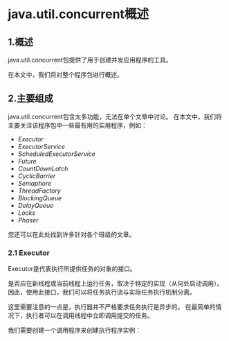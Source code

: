 # java.util.concurrent概述

## 1.概述
java.util.concurrent包提供了用于创建并发应用程序的工具。

在本文中，我们将对整个程序包进行概述。

## 2.主要组成
java.util.concurrent包含太多功能，无法在单个文章中讨论。 在本文中，我们将主要关注该程序包中一些最有用的实用程序，例如：

- *Executor*
- *ExecutorService*
- *ScheduledExecutorService*
- *Future*
- *CountDownLatch*
- *CyclicBarrier*
- *Semaphore*
- *ThreadFactory*
- *BlockingQueue*
- *DelayQueue*
- *Locks*
- *Phaser*

您还可以在此处找到许多针对各个班级的文章。

### 2.1 Executor
Executor是代表执行所提供任务的对象的接口。

是否应在新线程或当前线程上运行任务，取决于特定的实现（从何处启动调用）。 因此，使用此接口，我们可以将任务执行流与实际任务执行机制分离。

这里需要注意的一点是，执行器并不严格要求任务执行是异步的。 在最简单的情况下，执行者可以在调用线程中立即调用提交的任务。

我们需要创建一个调用程序来创建执行程序实例：